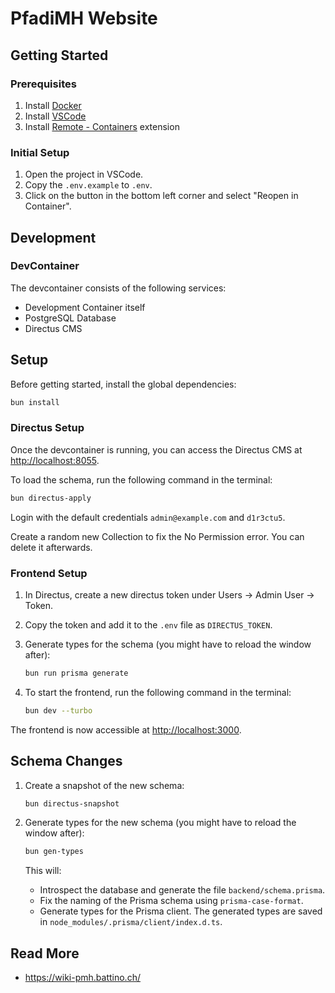 # PfadiMH Website

## Getting Started

### Prerequisites

1. Install [Docker](https://www.docker.com/products/docker-desktop)
2. Install [VSCode](https://code.visualstudio.com/)
3. Install [Remote - Containers](https://marketplace.visualstudio.com/items?itemName=ms-vscode-remote.remote-containers) extension

### Initial Setup

1. Open the project in VSCode.
2. Copy the `.env.example` to `.env`.
3. Click on the button in the bottom left corner and select "Reopen in Container".

## Development

### DevContainer

The devcontainer consists of the following services:

- Development Container itself
- PostgreSQL Database
- Directus CMS

## Setup

Before getting started, install the global dependencies:

```bash
bun install
```

### Directus Setup

Once the devcontainer is running, you can access the Directus CMS at [http://localhost:8055](http://localhost:8055).

To load the schema, run the following command in the terminal:

```bash
bun directus-apply
```

Login with the default credentials `admin@example.com` and `d1r3ctu5`.

Create a random new Collection to fix the No Permission error. You can delete it afterwards.

### Frontend Setup

1. In Directus, create a new directus token under Users -> Admin User -> Token.
2. Copy the token and add it to the `.env` file as `DIRECTUS_TOKEN`.
3. Generate types for the schema (you might have to reload the window after):

   ```bash
   bun run prisma generate
   ```

4. To start the frontend, run the following command in the terminal:

   ```bash
   bun dev --turbo
   ```

The frontend is now accessible at [http://localhost:3000](http://localhost:3000).

## Schema Changes

1. Create a snapshot of the new schema:

   ```bash
   bun directus-snapshot
   ```

2. Generate types for the new schema (you might have to reload the window after):

   ```bash
   bun gen-types
   ```

   This will:

   - Introspect the database and generate the file `backend/schema.prisma`.
   - Fix the naming of the Prisma schema using `prisma-case-format`.
   - Generate types for the Prisma client. The generated types are saved in `node_modules/.prisma/client/index.d.ts`.

## Read More

- <https://wiki-pmh.battino.ch/>
